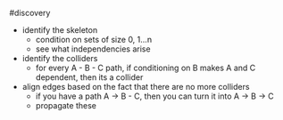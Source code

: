 #discovery 

- identify the skeleton
	- condition on sets of size 0, 1...n
	- see what independencies arise
- identify the colliders
	- for every A - B - C path, if conditioning on B makes A and C dependent, then its a collider
- align edges based on the fact that there are no more colliders
	- if you have a path A -> B - C, then you can turn it into A -> B -> C
	- propagate these